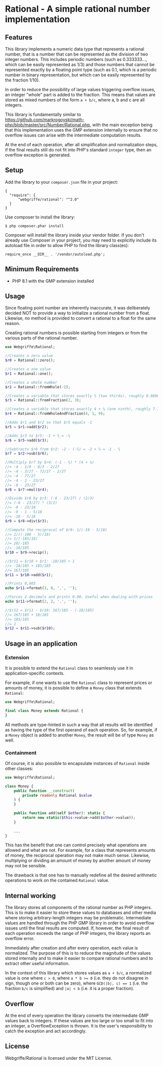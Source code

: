 # Rational - A simple rational number implementation

## Features
This library implements a numeric data type that represents a rational number, that is a number that can be represented as the division of two integer numbers. This includes periodic numbers (such as 0.333333..., which can be easily represented as 1/3) and those numbers that cannot be represented exactly by a floating point type (such as 0.1, which is a periodic number in binary representation, but which can be easily represented by the fraction 1/10).

In order to reduce the possibility of large values triggering overflow issues, an integer "whole" part is added to the fraction. This means that values are stored as mixed numbers of the form `a + b/c`, where a, b and c are all integers.

This library is fundamentally similar to https://github.com/markrogoyski/math-php/blob/master/src/Number/Rational.php, with the main exception being that this implementation uses the GMP extension internally to ensure that no overflow issues can arise with the intermediate computation results.

At the end of each operation, after all simplification and normalization steps, if the final results still do not fit into PHP's standard `integer` type, then an overflow exception is generated.

## Setup
Add the library to your `composer.json` file in your project:
```
{
  "require": {
      "webgriffe/rational": "^2.0"
  }
}
```

Use composer to install the library:

```
$ php composer.phar install
```

Composer will install the library inside your vendor folder. If you don't already use Composer in your project, you may need to explicitly include its autoload file in order to allow PHP to find the library class(es):

```
require_once __DIR__ . '/vendor/autoload.php';
```

## Minimum Requirements
* PHP 8.1 with the GMP extension installed

## Usage
Since floating point number are inherently inaccurate, it was deliberately decided NOT to provide a way to initialize a rational number from a float. Likewise, no method is provided to convert a rational to a float for the same reason.

Creating rational numbers is possible starting from integers or from the various parts of the rational number.
```php
use Webgriffe\Rational;

//Creates a zero value
$r0 = Rational::zero();

//Creates a one value
$r1 = Rational::one();

//Creates a whole number
$r2 = Rational::fromWhole(-2);

//Creates a variable that stores exactly ⅔ (two thirds), roughly 0.666666...
$r3 = Rational::fromFraction(2, 3);

//Creates a variable that stores exactly 4 + ⅑ (one ninth), roughly 7.111111...
$r4 = Rational::fromWholeAndFraction(4, 1, 9);

//Adds $r1 and $r2 so that $r5 equals -1
$r5 = $r1->add($r2);

//Adds $r3 to $r5: -1 + ⅔ = -⅓
$r6 = $r5->add($r3);

//Subtracts $r6 from $r2: -2 - (-⅓) = -2 + ⅓ = -1 - ⅔
$r7 = $r2->sub($r6);

//Multiply $r7 by $r4: (-1 - ⅔) * (4 + ⅑)
//= -4 - 1/9 - 8/3 - 2/27
//= -4 - 3/27 - 72/27 - 2/27
//= -4 - 77/27
//= -4 - 2 - 23/27
//= -6 - 23/27
$r8 = $r7->mul($r4);

//Divide $r8 by $r3: (-6 - 23/27) / (2/3)
//= (-6 - 23/27) * (3/2)
//= -9 - 23/18
//= -9 - 1 - 5/18
//= -10 - 5/18
$r9 = $r8->div($r3);

//Compute the reciprocal of $r9: 1/(-10 - 5/18)
//= 1/((-180 - 5)/18)
//= 1/(-185/18)
//= 18/-185
//= -18/185
$r10 = $r9->recip();

//$r11 = $r10 + $r1: -18/185 + 1
//= -18/185 + 185/185
//= 167/185
$r11 = $r10->add($r1);

//Prints 0,903
echo $r11->format(3, 0, ',', '');

//Forces 2 decimals and prints 0.90. Useful when dealing with prices
echo $r11->format(2, 2, '.', '');

//$r12 = $r11 - $r10: 167/185 - (-18/185)
//= 167/185 + 18/185
//= 185/185
//= 1
$r12 = $r11->sub($r10);
```

## Usage in an application
### Extension

It is possible to extend the `Rational` class to seamlessly use it in application-specific contexts.

For example, if one wants to use the `Rational` class to represent prices or amounts of money, it is possible to define a `Money` class that extends `Rational`:

```php
use Webgriffe\Rational;

final class Money extends Rational {
}
```

All methods are type-hinted in such a way that all results will be identified as having the type of the first operand of each operation. So, for example, if a `Money` object is added to another `Money`, the result will be of type `Money` as well.

### Containment

Of course, it is also possible to encapsulate instances of `Rational` inside other classes:

```php
use Webgriffe\Rational;

class Money {
    public function __construct(
        private readonly Rational $value
    ) {
    }

    public function add(self $other): static {
        return new static($this->value->add($other->value));
    }
    
    ...
}
```

This has the benefit that one can control precisely what operations are allowed and what are not. For example, for a class that represents amounts of money, the reciprocal operation may not make much sense. Likewise, multiplying or dividing an amount of money by another amount of money may not be sensible.

The drawback is that one has to manually redefine all the desired arithmetic operations to work on the contained `Rational` value.

## Internal working
The library stores all components of the rational number as PHP integers. This is to make it easier to store these values to databases and other media where storing arbitrary-length integers may be problematic.
Intermediate values are handled through the PHP GMP library in order to avoid overflow issues until the final results are computed. If, however, the final result of each operation exceeds the range of PHP integers, the library reports an overflow error.

Immediately after creation and after every operation, each value is normalized. The purpose of this is to reduce the magnitude of the values stored internally and to make it easier to compare rational numbers and to extract other useful information.

In the context of this library which stores values as `a + b/c`, a normalized value is one where `c > 0`, where `a * b >= 0` (i.e. they do not disagree in sign, though one or both can be zero), where `GCD(|b|, c) == 1` (i.e. the fraction `b/c` is simplified) and `|a| < b` (i.e. it is a proper fraction).

## Overflow
At the end of every operation the library converts the intermediate GMP values back to integers. If these values are too large or too small to fit into an integer, a OverflowException is thrown. It is the user's responsibility to catch the exception and act accordingly.

## License
Webgriffe/Rational is licensed under the MIT License.
